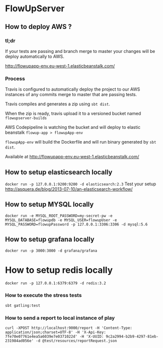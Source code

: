 # FlowUpServer

## How to deploy AWS ?

### tl;dr
If your tests are passing and branch merge to master your changes will be deploy automatically to AWS.

http://flowupapp-env.eu-west-1.elasticbeanstalk.com/

### Process

Travis is configured to automatically deploy the project to our AWS instances of any commits merge to master that are passing tests. 

Travis compiles and generates a zip using `sbt dist`.

When the zip is ready, travis upload it to a versioned bucket named `flowupserver-builds`

AWS Codepipeline is watching the bucket and will deploy to elastic beanstalk `flowup-app > flowupApp-env`

`flowupApp-env` will build the Dockerfile and will run binary generated by `sbt dist`.

Available at http://flowupapp-env.eu-west-1.elasticbeanstalk.com/

## How to setup elasticsearch locally

`docker run -p 127.0.0.1:9200:9200 -d elasticsearch:2.3`
Test your setup http://asquera.de/blog/2013-07-10/an-elasticsearch-workflow/

## How to setup MYSQL locally

`docker run -e MYSQL_ROOT_PASSWORD=my-secret-pw -e MYSQL_DATABASE=flowupdb -e MYSQL_USER=flowupUser -e MYSQL_PASSWORD=flowupPassword -p 127.0.0.1:3306:3306 -d mysql:5.6`

## How to setup grafana locally

`docker run -p 3000:3000 -d grafana/grafana`

#  How to setup redis locally
`docker run -p 127.0.0.1:6379:6379 -d redis:3.2`

### How to execute the stress tests

`sbt gatling:test`

### How to send a report to local instance of play

`curl -XPOST http://localhost:9000/report -H 'Content-Type: application/json;charset=UTF-8' -H 'X-Api-Key: 7fe70e07761e4ea5a6039e7e0371022d' -H 'X-UUID: 9c2a2994-b2b9-4297-81eb-231984ad056e' -d @test/resources/reportRequest.json`
